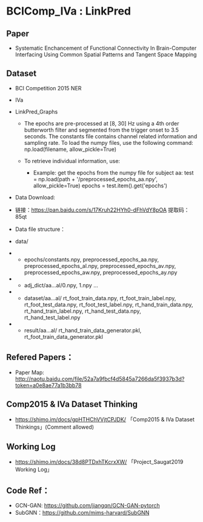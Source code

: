 # BCIComp_IVa : LinkPred 

## Paper
- Systematic Enchancement of Functional Connectivity In Brain-Computer Interfacing Using Common Spatial Patterns and Tangent Space Mapping

## Dataset

- BCI Competition 2015 NER
- IVa 
- LinkPred_Graphs
  - The epochs are pre-processed at [8, 30] Hz using a 4th order butterworth filter and segmented from the trigger onset to 3.5 seconds. The constants file contains channel related information and sampling rate. To load the numpy files, use the following command: np.load(filename, allow_pickle=True)

  - To retrieve individual information, use:

    - Example: get the epochs from the numpy file for subject aa: test = np.load(path + '/preprocessed_epochs_aa.npy', allow_pickle=True) epochs = test.item().get('epochs')

- Data Download:
 -  链接：https://pan.baidu.com/s/17Kruh22HYh0-dFhVdY8pOA  提取码：85qt

- Data file structure：
- data/
- - epochs/constants.npy, preprocessed_epochs_aa.npy, preprocessed_epochs_al.npy, preprocessed_epochs_av.npy, preprocessed_epochs_aw.npy, preprocessed_epochs_ay.npy
- - adj_dict/aa...al/0.npy, 1.npy ... 
- - dataset/aa...al/ rt_foot_train_data.npy, rt_foot_train_label.npy, rt_foot_test_data.npy, rt_foot_test_label.npy, 
                     rt_hand_train_data.npy, rt_hand_train_label.npy, rt_hand_test_data.npy, rt_hand_test_label.npy
- - result/aa...al/ rt_hand_train_data_generator.pkl, rt_foot_train_data_generator.pkl

## Refered Papers：

- Paper Map: http://naotu.baidu.com/file/52a7a9fbcf4d5845a7266da5f3937b3d?token=a0e8ae77a1b3bb78

## Comp2015 & IVa Dataset Thinking

- https://shimo.im/docs/gpHTHChVVjtCPJDK/ 「Comp2015 & IVa Dataset Thinkings」(Comment allowed)

## Working Log

- https://shimo.im/docs/38d8PTDxhTKcrxXW/ 「Project_Saugat2019 Working Log」

## Code Ref：
- GCN-GAN: https://github.com/jiangqn/GCN-GAN-pytorch
- SubGNN：https://github.com/mims-harvard/SubGNN
